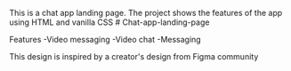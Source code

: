 This is a chat app landing page. The project shows the features of the app using HTML and vanilla CSS # Chat-app-landing-page 

Features
-Video messaging
-Video chat
-Messaging

This design is inspired by a creator's design from Figma community 
